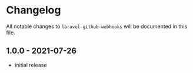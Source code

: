 # Changelog

All notable changes to `laravel-github-webhooks` will be documented in this file.

## 1.0.0 - 2021-07-26

- initial release
